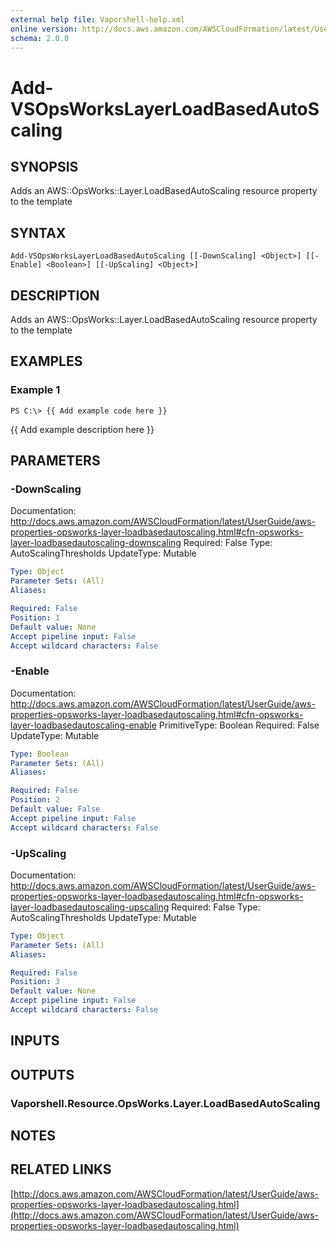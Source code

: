 ```yaml
---
external help file: Vaporshell-help.xml
online version: http://docs.aws.amazon.com/AWSCloudFormation/latest/UserGuide/aws-properties-opsworks-layer-loadbasedautoscaling.html
schema: 2.0.0
---
```


# Add-VSOpsWorksLayerLoadBasedAutoScaling

## SYNOPSIS
Adds an AWS::OpsWorks::Layer.LoadBasedAutoScaling resource property to the template

## SYNTAX

```
Add-VSOpsWorksLayerLoadBasedAutoScaling [[-DownScaling] <Object>] [[-Enable] <Boolean>] [[-UpScaling] <Object>]
```

## DESCRIPTION
Adds an AWS::OpsWorks::Layer.LoadBasedAutoScaling resource property to the template

## EXAMPLES

### Example 1
```
PS C:\> {{ Add example code here }}
```

{{ Add example description here }}

## PARAMETERS

### -DownScaling
Documentation: http://docs.aws.amazon.com/AWSCloudFormation/latest/UserGuide/aws-properties-opsworks-layer-loadbasedautoscaling.html#cfn-opsworks-layer-loadbasedautoscaling-downscaling
Required: False
Type: AutoScalingThresholds
UpdateType: Mutable

```yaml
Type: Object
Parameter Sets: (All)
Aliases: 

Required: False
Position: 1
Default value: None
Accept pipeline input: False
Accept wildcard characters: False
```

### -Enable
Documentation: http://docs.aws.amazon.com/AWSCloudFormation/latest/UserGuide/aws-properties-opsworks-layer-loadbasedautoscaling.html#cfn-opsworks-layer-loadbasedautoscaling-enable
PrimitiveType: Boolean
Required: False
UpdateType: Mutable

```yaml
Type: Boolean
Parameter Sets: (All)
Aliases: 

Required: False
Position: 2
Default value: False
Accept pipeline input: False
Accept wildcard characters: False
```

### -UpScaling
Documentation: http://docs.aws.amazon.com/AWSCloudFormation/latest/UserGuide/aws-properties-opsworks-layer-loadbasedautoscaling.html#cfn-opsworks-layer-loadbasedautoscaling-upscaling
Required: False
Type: AutoScalingThresholds
UpdateType: Mutable

```yaml
Type: Object
Parameter Sets: (All)
Aliases: 

Required: False
Position: 3
Default value: None
Accept pipeline input: False
Accept wildcard characters: False
```

## INPUTS

## OUTPUTS

### Vaporshell.Resource.OpsWorks.Layer.LoadBasedAutoScaling

## NOTES

## RELATED LINKS

[http://docs.aws.amazon.com/AWSCloudFormation/latest/UserGuide/aws-properties-opsworks-layer-loadbasedautoscaling.html](http://docs.aws.amazon.com/AWSCloudFormation/latest/UserGuide/aws-properties-opsworks-layer-loadbasedautoscaling.html)


